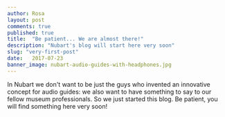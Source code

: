 ```yaml
---
author: Rosa
layout: post
comments: true
published: true
title:  "Be patient... We are almost there!"
description: "Nubart's blog will start here very soon"
slug: "very-first-post"
date:   2017-07-23
banner_image: nubart-audio-guides-with-headphones.jpg
---
```


In Nubart we don't want to be just the guys who invented an innovative concept for audio guides: we also want to have something to say to our fellow museum professionals. So we just started this blog. Be patient, you will find something here very soon! 



